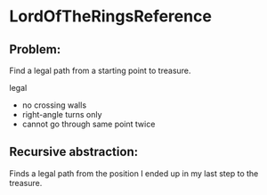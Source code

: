 # LordOfTheRingsReference
## Problem: 

Find a legal path from a starting point to treasure.

legal
 * no crossing walls
 * right-angle turns only
 * cannot go through same point twice

## Recursive abstraction: 

Finds a legal path from the position I ended up in my last step to the treasure.
